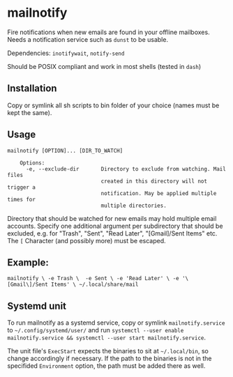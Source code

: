# mailnotify
Fire notifications when new emails are found in your offline mailboxes. Needs a notification service such as `dunst` to be usable.

Dependencies: `inotifywait`, `notify-send`

Should be POSIX compliant and work in most shells (tested in `dash`)

## Installation
Copy or symlink all sh scripts to bin folder of your choice (names must be kept the same).

## Usage
```
mailnotify [OPTION]... [DIR_TO_WATCH]

    Options:
      -e, --exclude-dir       Directory to exclude from watching. Mail files
                              created in this directory will not trigger a
                              notification. May be applied multiple times for
                              multiple directories.

```

Directory that should be watched for new emails may hold multiple email accounts. Specify one additional argument per subdirectory that should be excluded, e.g. for "Trash", "Sent", "Read Later", "[Gmail]/Sent Items" etc. The `[` Character (and possibly more) must be escaped.

## Example: 
`mailnotify \
    -e Trash \ 
    -e Sent \
    -e 'Read Later' \
    -e '\[Gmail\]/Sent Items' \
    ~/.local/share/mail`

## Systemd unit
To run mailnotify as a systemd service, copy or symlink `mailnotify.service` to `~/.config/systemd/user/` and run `systemctl --user enable mailnotify.service && systemctl --user start mailnotify.service`. 

The unit file's `ExecStart` expects the binaries to sit at `~/.local/bin`, so change accordingly if necessary. If the path to the binaries is not in the specifided `Environment` option, the path must be added there as well.
